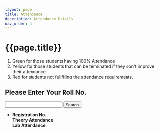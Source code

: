 ```yaml
---
layout: page
title: Attendance
description: Attendance Details
nav_order: 4
---
```

<link rel="stylesheet" href="/assets/css/attendance.css">
 
# {{page.title}}

1. <span class="text-green-200">Green for those students having 100% Attendance</span>
1. <span class="text-yellow-200">Yellow for those students that can be terminated if they don't improve their attendance</span>
1. <span class="text-red-200">Red for students not fullfilling the attendance requirements.</span>
<h2> Please Enter Your Roll No. </h2>
<div class="mt-3">
<input type="text" id="stdRollNumber" class="inputFieldStyle"/>
<button onClick="getUserRollNumber()" class="btn btn-outline h6" 
    style="box-shadow: 0 1px 2px rgb(0 0 0 / 12%), 0 3px 10px rgb(0 0 0 / 8%);">Search</button>
</div>
<p id="errorMsg" style="color: red"></p>

<div class="announcement" markdown="1">
<ul id="ul_container">
<li class="liStyle">
<div class="d-flex">
<div class="width33"> <b>Registration No.</b> </div>
<div class="width33"> <b>Theory Attendance</b> </div>
<div class="width33"> <b>Lab Attendance</b> </div>
</div>
</li>
</ul>
</div>
<div class="announcement" id="card_container">
</div>

<div id="loader"></div>

<script src="/assets/js/attendance.js">
</script>
